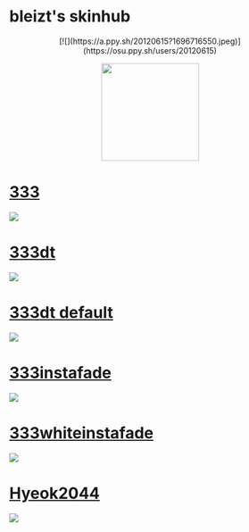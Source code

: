 # bleizt's skinhub
<p align="center">
[![](https://a.ppy.sh/20120615?1696716550.jpeg)](https://osu.ppy.sh/users/20120615)
<p align="center">
<a href="players/blzt/blzt.md">
   <img src="https://a.ppy.sh/13999216"  
       width="175"
       height="175"></a>
<br>

# [333](https://github.com/agutin727/Catamarca-skins/raw/main/players/bleizt/-%20%20%20%20%20%20%20%20%20%20%20%20%20%20%20%20%20%20%20%E2%9C%B1333.osk)
[![](https://osu.ppy.sh/ss/19222854/0f5a)](https://github.com/agutin727/Catamarca-skins/raw/main/players/bleizt/-%20%20%20%20%20%20%20%20%20%20%20%20%20%20%20%20%20%20%20%E2%9C%B1333.osk)

# [333dt](https://github.com/agutin727/Catamarca-skins/raw/main/players/bleizt/-%20%20%20%20%20%20%20%20%20%20%20%20%20%20%20%20%20%20%20%E2%9C%B1333dt.osk)
[![](https://osu.ppy.sh/ss/19222862/9b12)](https://github.com/agutin727/Catamarca-skins/raw/main/players/bleizt/-%20%20%20%20%20%20%20%20%20%20%20%20%20%20%20%20%20%20%20%E2%9C%B1333dt.osk)

# [333dt default](https://github.com/agutin727/Catamarca-skins/raw/main/players/bleizt/-%20%20%20%20%20%20%20%20%20%20%20%20%20%20%20%20%20%20%20%E2%9C%B1333dt%20default.osk)
[![](https://osu.ppy.sh/ss/19222867/7355)](https://github.com/agutin727/Catamarca-skins/raw/main/players/bleizt/-%20%20%20%20%20%20%20%20%20%20%20%20%20%20%20%20%20%20%20%E2%9C%B1333dt%20default.osk)

# [333instafade](https://github.com/agutin727/Catamarca-skins/raw/main/players/bleizt/-%20%20%20%20%20%20%20%20%20%20%20%20%20%20%20%20%20%20%20%E2%9C%B1333instafade.osk)
[![](https://osu.ppy.sh/ss/19222870/3090)](https://github.com/agutin727/Catamarca-skins/raw/main/players/bleizt/-%20%20%20%20%20%20%20%20%20%20%20%20%20%20%20%20%20%20%20%E2%9C%B1333instafade.osk)

# [333whiteinstafade](https://github.com/agutin727/Catamarca-skins/raw/main/players/bleizt/-%20%20%20%20%20%20%20%20%20%20%20%20%20%20%20%20%20%20%20%E2%9C%B1333whiteinstafade.osk)
[![](https://osu.ppy.sh/ss/19222879/ebb6)](https://github.com/agutin727/Catamarca-skins/raw/main/players/bleizt/-%20%20%20%20%20%20%20%20%20%20%20%20%20%20%20%20%20%20%20%E2%9C%B1333whiteinstafade.osk)

# [Hyeok2044](https://github.com/agutin727/Catamarca-skins/raw/main/players/bleizt/Hyeok2044.osk)
[![](https://osu.ppy.sh/ss/19222881/439f)](https://github.com/agutin727/Catamarca-skins/raw/main/players/bleizt/Hyeok2044.osk)
